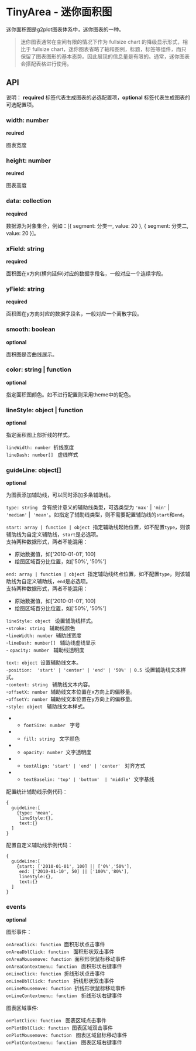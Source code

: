 # TinyArea - 迷你面积图

迷你面积图是g2plot图表体系中，迷你图表的一种。

> 迷你图表通常在空间有限的情况下作为 fullsize chart 的降级显示形式，相比于 fullsize chart，迷你图表省略了轴和图例，标题，标签等组件，而只保留了图表图形的基本态势。因此展现的信息量是有限的。通常，迷你图表会搭配表格进行使用。

## API

说明： **required** 标签代表生成图表的必选配置项，**optional** 标签代表生成图表的可选配置项。

### width: number
**reuired**

图表宽度

### height: number
**reuired**

图表高度

### data: collection
**required**

数据源为对象集合，例如：[{ segment: 分类一, value: 20 }, { segment: 分类二, value: 20 }]。

### xField: string
**required**

面积图在x方向(横向延伸)对应的数据字段名，一般对应一个连续字段。


### yField: string
**required**

面积图在y方向对应的数据字段名，一般对应一个离散字段。


### smooth: boolean
**optional**

面积图是否曲线展示。


### color: string | function
**optional**

指定面积图颜色。如不进行配置则采用theme中的配色。


### lineStyle: object | function
**optional**

指定面积图上部折线的样式。

`lineWidth: number`  折线宽度<br />
`lineDash: number[]`   虚线样式

### guideLine: object[]
**optional**

为图表添加辅助线，可以同时添加多条辅助线。

`type: string`   含有统计意义的辅助线类型，可选类型为 `'max'` | `'min'` | `'median'` |  `'mean'`。如指定了辅助线类型，则不需要配置辅助线的`start`和`end`。

`start: array | function | object`  指定辅助线起始位置，如不配置`type`，则该辅助线为自定义辅助线，`start`是必选项。<br />支持两种数据形式，两者不能混用：

- 原始数据值，如['2010-01-01', 100]
- 绘图区域百分比位置，如['50%', '50%']

`end: array | function | object`  指定辅助线终点位置，如不配置`type`，则该辅助线为自定义辅助线，`end`是必选项。<br />支持两种数据形式，两者不能混用：

- 原始数据值，如['2010-01-01', 100]
- 绘图区域百分比位置，如['50%', '50%']

`lineStyle: object`   设置辅助线样式。<br />
-`stroke: string`   辅助线颜色<br />
-`lineWidth: number`  辅助线宽度<br />
-`lineDash: number[]`   辅助线虚线显示<br />-
`opacity: number`   辅助线透明度

`text: object`  设置辅助线文本。<br />
-`position:  'start' | 'center' | 'end' | '50%' | 0.5`  设置辅助线文本样式。<br />
-`content: string`   辅助线文本内容。<br />
-`offsetX: number`  辅助线文本位置在x方向上的偏移量。<br />
-`offsetY: number`  辅助线文本位置在y方向上的偏移量。<br />
-`style: object`   辅助线文本样式。<br />
- - `fontSize: number`   字号<br />
- - `fill: string`   文字颜色<br />
- - `opacity: number`  文字透明度<br />
- - `textAlign: 'start' | 'end' | 'center'`   对齐方式<br />
- - `textBaselin: 'top' | 'bottom'  | 'middle'`  文字基线
   
   
配置统计辅助线示例代码：
   
```
{
  guideLine:[
    {type: 'mean',
     lineStyle:{},
     text:{}  
  ]
}
```

配置自定义辅助线示例代码：

```
{
  guideLine:[
    {start: ['2010-01-01', 100] || ['0%','50%'],
     end: ['2010-01-10', 50] || ['100%','80%'],
     lineStyle:{},
     text:{}  
  ]
}
```

### events
**optional**

图形事件：

`onAreaClick: function`  面积形状点击事件<br />
`onAreaDblClick: function`   面积形状双击事件<br />
`onAreaMousemove: function`  面积形状鼠标移动事件<br />
`onAreaContextmenu: function`   面积形状右键事件<br />
`onLineClick: function`  折线形状点击事件<br />
`onLineDblClick: function`   折线形状双击事件<br />
`onLineMousemove: function`  折线形状鼠标移动事件<br />
`onLineContextmenu: function`   折线形状右键事件<br />

图表区域事件:

`onPlotClick: function`   图表区域点击事件<br />
`onPlotDblClick: function`  图表区域双击事件<br />
`onPlotMousemove: function`   图表区域鼠标移动事件<br />
`onPlotContextmenu: function`   图表区域右键事件

